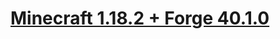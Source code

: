 # [Minecraft 1.18.2 + Forge 40.1.0](https://files.minecraftforge.net/net/minecraftforge/forge/index_1.14.4.html)
